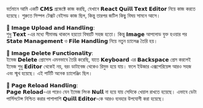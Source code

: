 বর্তমানে আমি একটি 𝗖𝗠𝗦 প্রজেক্টে কাজ করছি, যেখানে 𝗥𝗲𝗮𝗰𝘁 𝗤𝘂𝗶𝗹𝗹 𝗧𝗲𝘅𝘁 𝗘𝗱𝗶𝘁𝝾𝗿 নিয়ে কাজ করতে হয়েছে। শুরুতে সিম্পল টেক্সট বেইসড কাজ ছিল, কিন্তু তারপর জটিল কিছু বিষয় সামনে আসে।  
  
🔅 𝝞𝗺𝗮𝗴𝗲 𝗨𝗽𝗹𝝾𝗮𝗱 𝗮𝗻𝗱 𝗛𝗮𝗻𝗱𝗹𝗶𝗻𝗴:  
শুধু 𝗧𝗲𝘅𝘁 -এর মধ্যে সীমাবদ্ধ থাকলে হয়তো বিষয়টি সহজ হতো। কিন্তু 𝝞𝗺𝗮𝗴𝗲 আপলোড যুক্ত হওয়ার পর 𝗦𝘁𝗮𝘁𝗲 𝗠𝗮𝗻𝗮𝗴𝗲𝗺𝗲𝗻𝘁 ও 𝗙𝗶𝗹𝗲 𝗛𝗮𝗻𝗱𝗹𝗶𝗻𝗴 নিয়ে নতুন চ্যালেঞ্জ তৈরি হয়।  
  
🔅 𝝞𝗺𝗮𝗴𝗲 𝗗𝗲𝗹𝗲𝘁𝗲 𝗙𝘂𝗻𝗰𝘁𝗶𝝾𝗻𝗮𝗹𝗶𝘁𝘆:  
ইমেজ 𝗗𝗲𝗹𝗲𝘁𝗲 প্রোসেস এমনভাবে তৈরি করেছি, যাতে 𝗞𝗲𝘆𝗯𝝾𝗮𝗿𝗱 এর 𝗕𝗮𝗰𝗸𝘀𝗽𝗮𝗰𝗲 প্রেস করলেই ইমেজ শুধু 𝗘𝗱𝗶𝘁𝝾𝗿 থেকেই নয়, বরং ডাটাবেজ থেকেও রিমুভ হয়ে যায়। ফলে ইউজার এক্সপেরিয়েন্স আরও সহজ এবং স্মুথ হয়েছে। এই পার্টটি অনেক চ্যালেঞ্জিং ছিল।  
  
🔅 𝗣𝗮𝗴𝗲 𝗥𝗲𝗹𝝾𝗮𝗱 𝗛𝗮𝗻𝗱𝗹𝗶𝗻𝗴:  
𝗣𝗮𝗴𝗲 𝗥𝗲𝗹𝝾𝗮𝗱-এর পরেও যেন ইমেজ লিংক 𝝢𝘂𝗹𝗹 না হয়ে যায় সেদিকে খেয়াল রাখতে হয়েছে। এভাবে ডেটা পার্সিসটেন্স নিশ্চিত করার পাশাপাশি 𝗤𝘂𝗶𝗹𝗹 𝗘𝗱𝗶𝘁𝝾𝗿-কে আরও ব্যবহার উপযোগী করা হয়েছে।  
  
